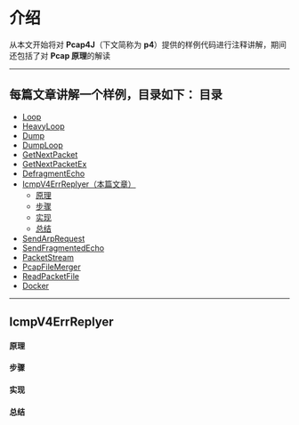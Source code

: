 介绍
======

从本文开始将对 **Pcap4J**（下文简称为 **p4**）提供的样例代码进行注释讲解，期间还包括了对 **Pcap 原理**的解读

****

每篇文章讲解一个样例，目录如下：
目录
-----
- [Loop](./2-sample-Loop.md)
- [HeavyLoop](./3-sample-HeavyLoop.md)
- [Dump](./4-sample-Dump.md)
- [DumpLoop](./5-sample-DumpLoop.md)
- [GetNextPacket](./6-sample-GetNextPacket.md)
- [GetNextPacketEx](./7-sample-GetNextPacketEx.md)
- [DefragmentEcho](./8-sample-DefragmentEcho.md)
- [IcmpV4ErrReplyer（本篇文章）](#IcmpV4ErrReplyer)
  - [原理](#原理)
  - [步骤](#步骤)
  - [实现](#实现)
  - [总结](#总结)
- [SendArpRequest](./10-sample-SendArpRequest.md)
- [SendFragmentedEcho](./11-sample-SendFragmentedEcho.md)
- [PacketStream](./12-sample-PacketStream.md)
- [PcapFileMerger](./13-sample-PcapFileMerger.md)
- [ReadPacketFile](./14-sample-ReadPacketFile.md)
- [Docker](./15-sample-Docker.md)

****

IcmpV4ErrReplyer
------

#### 原理 #####

#### 步骤 #####

#### 实现 #####

#### 总结 #####
